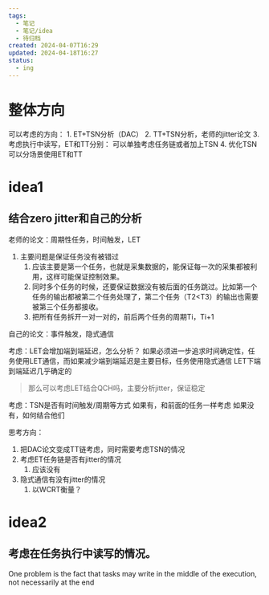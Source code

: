 ```yaml
---
tags:
  - 笔记
  - 笔记/idea
  - 待归档
created: 2024-04-07T16:29
updated: 2024-04-18T16:27
status:
  - ing
---
```

# 整体方向
可以考虑的方向： 
	1. ET+TSN分析（DAC）
	2. TT+TSN分析，老师的jitter论文
	3. 考虑执行中读写，ET和TT分别： 可以单独考虑任务链或者加上TSN
	4. 优化TSN
可以分场景使用ET和TT

# idea1
## 结合zero jitter和自己的分析

老师的论文：周期性任务，时间触发，LET 
1. 主要问题是保证任务没有被错过
	1. 应该主要是第一个任务，也就是采集数据的，能保证每一次的采集都被利用，这样可能保证控制效果。
	2. 同时多个任务的时候，还要保证数据没有被后面的任务跳过。比如第一个任务的输出都被第二个任务处理了，第二个任务（T2<T3）的输出也需要被第三个任务都接收。
	3. 把所有任务拆开一对一对的，前后两个任务的周期Ti，Ti+1

自己的论文：事件触发，隐式通信

考虑：LET会增加端到端延迟，怎么分析？
	如果必须进一步追求时间确定性，任务使用LET通信，而如果减少端到端延迟是主要目标，任务使用隐式通信
	LET下端到端延迟几乎确定的
> 	那么可以考虑LET结合QCH吗，主要分析jitter，保证稳定

考虑：TSN是否有时间触发/周期等方式
	如果有，和前面的任务一样考虑
	如果没有，如何结合他们

思考方向： 
1. 把DAC论文变成TT链考虑，同时需要考虑TSN的情况
2. 考虑ET任务链是否有jitter的情况
	1. 应该没有
3. 隐式通信有没有jitter的情况
	1. 以WCRT衡量？


# idea2
## 考虑在任务执行中读写的情况。
One problem is the fact that tasks may write in the middle of the execution, not necessarily at the end